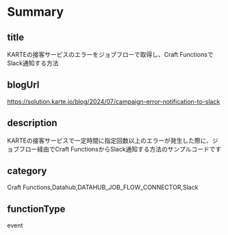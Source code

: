 # Summary

## title

KARTEの接客サービスのエラーをジョブフローで取得し、Craft FunctionsでSlack通知する方法

## blogUrl

https://solution.karte.io/blog/2024/07/campaign-error-notification-to-slack

## description

KARTEの接客サービスで一定時間に指定回数以上のエラーが発生した際に、ジョブフロー経由でCraft FunctionsからSlack通知する方法のサンプルコードです

## category

Craft Functions,Datahub,DATAHUB_JOB_FLOW_CONNECTOR,Slack

## functionType

event